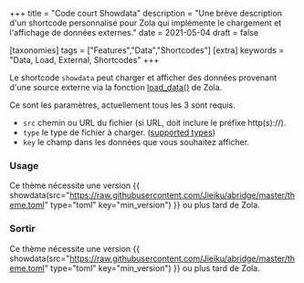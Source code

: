 +++
title = "Code court Showdata"
description = "Une brève description d'un shortcode personnalisé pour Zola qui implémente le chargement et l'affichage de données externes."
date = 2021-05-04
draft = false

[taxonomies]
tags = ["Features","Data","Shortcodes"]
[extra]
keywords = "Data, Load, External, Shortcodes"
+++

Le shortcode `showdata` peut charger et afficher des données provenant d'une source externe via la fonction [load_data()](https://www.getzola.org/documentation/templates/overview/#load-data) de Zola.

<!-- more -->

Ce sont les paramètres, actuellement tous les 3 sont requis.

- `src` chemin ou URL du fichier (si URL, doit inclure le préfixe http(s)://).
- `type` le type de fichier à charger. ([supported types](https://www.getzola.org/documentation/templates/overview/#load-data))
- `key` le champ dans les données que vous souhaitez afficher.

### Usage

Ce thème nécessite une version &#123;&#123; showdata(src="https://raw.githubusercontent.com/Jieiku/abridge/master/theme.toml" type="toml" key="min_version") &#125;&#125; ou plus tard de Zola.

### Sortir

Ce thème nécessite une version {{ showdata(src="https://raw.githubusercontent.com/Jieiku/abridge/master/theme.toml" type="toml" key="min_version") }} ou plus tard de Zola.
